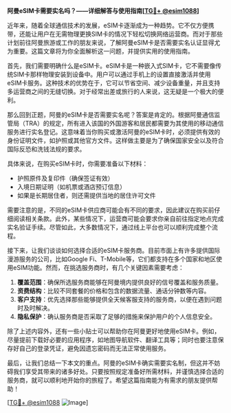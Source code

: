 **阿曼eSIM卡需要实名吗？——详细解答与使用指南[[TG💪+ @esim1088](https://t.me/s/esim1088)]**

近年来，随着全球通信技术的发展，eSIM卡逐渐成为一种趋势。它不仅方便携带，还能让用户在无需物理更换SIM卡的情况下轻松切换网络运营商。而对于那些计划前往阿曼旅游或工作的朋友来说，了解阿曼eSIM卡是否需要实名认证显得尤为重要。这篇文章将为你全面解析这一问题，并提供实用的使用指南。

首先，我们需要明确什么是eSIM卡。eSIM卡是一种嵌入式SIM卡，它不需要像传统SIM卡那样物理安装到设备中。用户可以通过手机上的设置直接激活并使用eSIM卡服务。这种技术的优势在于，它可以节省空间、减少设备重量，并且支持多运营商之间的无缝切换。对于经常出差或旅行的人来说，这无疑是一个极大的便利。

那么回到正题，阿曼的eSIM卡是否需要实名呢？答案是肯定的。根据阿曼通信监管局（TRA）的规定，所有进入该国的外国游客和居民都需要为其使用的移动通信服务进行实名登记。这意味着当你购买或激活阿曼的eSIM卡时，必须提供有效的身份证明文件，如护照或其他官方文件。这样做主要是为了确保国家安全以及符合国际反恐和洗钱法规的要求。

具体来说，在购买eSIM卡时，你需要准备以下材料：
- 护照原件及复印件（确保签证有效）
- 入境日期证明（如机票或酒店预订信息）
- 如果是长期居住者，则还需提供当地的居住许可文件

需要注意的是，不同的eSIM卡供应商可能会有不同的要求，因此建议在购买前仔细阅读相关条款。此外，某些情况下，运营商可能会要求你亲自前往指定地点完成实名验证手续。尽管如此，大多数情况下，通过线上平台也可以顺利完成整个流程。

接下来，让我们谈谈如何选择合适的eSIM卡服务商。目前市面上有许多提供国际漫游服务的公司，比如Google Fi、T-Mobile等，它们都支持在多个国家和地区使用eSIM功能。然而，在挑选服务商时，有几个关键因素需要考虑：

1. **覆盖范围**：确保所选服务商能够在阿曼境内提供良好的信号覆盖和服务质量。
2. **资费结构**：比较不同套餐的价格和包含的数据流量、通话分钟数等内容。
3. **客户支持**：优先选择那些能够提供全天候客服支持的服务商，以便在遇到问题时及时解决。
4. **隐私保护**：确认服务商是否采取了足够的措施来保护用户的个人信息安全。

除了上述内容外，还有一些小贴士可以帮助你在阿曼更好地使用eSIM卡。例如，尽量提前下载好必要的应用程序，如地图导航软件、翻译工具等；同时也要注意保存好自己的登录凭证，避免因遗忘密码而无法正常使用服务。

最后，让我们总结一下本文的重点。阿曼的eSIM卡确实需要实名制，但这并不妨碍我们享受其带来的诸多好处。只要按照规定准备好所需材料，并谨慎选择合适的服务商，就可以顺利地开始你的旅程了。希望这篇指南能为有需求的朋友提供帮助！

[[TG💪+ @esim1088](https://t.me/s/esim1088) ![Image](https://i.postimg.cc/4NQfJmqS/Snipaste-2025-05-13-00-14-12.png)]